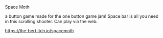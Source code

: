Space Moth

a button game made for the one button game jam! Space bar is all you need in this scrolling shooter. Can play via the web. 

https://the-bert.itch.io/spacemoth
